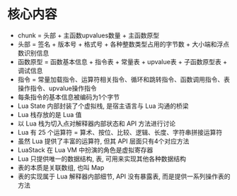 # 核心内容

+ chunk = 头部 + 主函数upvalues数量 + 主函数原型
+ 头部 = 签名 + 版本号 + 格式号 + 各种整数类型占用的字节数 + 大小端和浮点数识别信息
+ 函数原型 = 函数基本信息 + 指令表 + 常量表 + upvalue表 + 子函数原型表 + 调试信息
+ 指令 = 常量加载指令、运算符相关指令、循环和跳转指令、函数调用指令、表操作指令、upvalue操作指令
+ 每条指令的基本信息被编码为1个字节
+ Lua State 内部封装了个虚拟栈, 是宿主语言与 Lua 沟通的桥梁
+ Lua 栈存放的是 Lua 值
+ 以 Lua 栈为切入点对解释器内部状态和 API 方法进行讨论
+ Lua 有 25 个运算符 = 算术、按位、比较、逻辑、长度、字符串拼接运算符
+ 虽然 Lua 提供了丰富的运算符, 但其 API 层面只有4个对应方法
+ LuaStack 在 Lua VM 中扮演的角色是虚拟寄存器
+ Lua 只提供唯一的数据结构, 表, 可用来实现其他各种数据结构
+ 表的本质是关联数组, 也叫 Map
+ 表的实现属于 Lua 解释器内部细节, API 没有暴露表, 而是提供一系列操作表的方法
